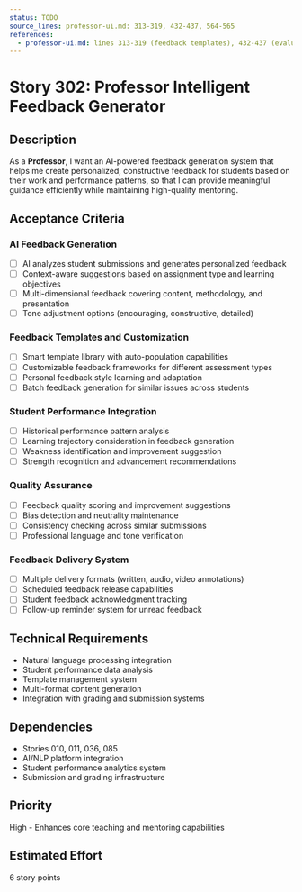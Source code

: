 ```yaml
---
status: TODO
source_lines: professor-ui.md: 313-319, 432-437, 564-565
references:
  - professor-ui.md: lines 313-319 (feedback templates), 432-437 (evaluation comments), 564-565 (feedback optimization)
---
```


# Story 302: Professor Intelligent Feedback Generator

## Description
As a **Professor**, I want an AI-powered feedback generation system that helps me create personalized, constructive feedback for students based on their work and performance patterns, so that I can provide meaningful guidance efficiently while maintaining high-quality mentoring.

## Acceptance Criteria

### AI Feedback Generation
- [ ] AI analyzes student submissions and generates personalized feedback
- [ ] Context-aware suggestions based on assignment type and learning objectives
- [ ] Multi-dimensional feedback covering content, methodology, and presentation
- [ ] Tone adjustment options (encouraging, constructive, detailed)

### Feedback Templates and Customization
- [ ] Smart template library with auto-population capabilities
- [ ] Customizable feedback frameworks for different assessment types
- [ ] Personal feedback style learning and adaptation
- [ ] Batch feedback generation for similar issues across students

### Student Performance Integration
- [ ] Historical performance pattern analysis
- [ ] Learning trajectory consideration in feedback generation
- [ ] Weakness identification and improvement suggestion
- [ ] Strength recognition and advancement recommendations

### Quality Assurance
- [ ] Feedback quality scoring and improvement suggestions
- [ ] Bias detection and neutrality maintenance
- [ ] Consistency checking across similar submissions
- [ ] Professional language and tone verification

### Feedback Delivery System
- [ ] Multiple delivery formats (written, audio, video annotations)
- [ ] Scheduled feedback release capabilities
- [ ] Student feedback acknowledgment tracking
- [ ] Follow-up reminder system for unread feedback

## Technical Requirements
- Natural language processing integration
- Student performance data analysis
- Template management system
- Multi-format content generation
- Integration with grading and submission systems

## Dependencies
- Stories 010, 011, 036, 085
- AI/NLP platform integration
- Student performance analytics system
- Submission and grading infrastructure

## Priority
High - Enhances core teaching and mentoring capabilities

## Estimated Effort
6 story points